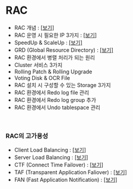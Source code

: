 # RAC

- RAC 개념 : [[보기]](https://rebel-lord-f41.notion.site/RAC-e6488e6f56ac48379cedbb1a20de225b?pvs=4)
- RAC 운영 시 필요한 IP 3가지 : [[보기]](https://rebel-lord-f41.notion.site/RAC-IP-3-d0a3d8b0bf574f189d787e081b856b89?pvs=4)
- SpeedUp & ScaleUp : [[보기]](https://rebel-lord-f41.notion.site/SpeedUp-ScaleUp-9e1b25d82c804c449033d74aaca5670e?pvs=4)
- GRD (Global Resource Directory) : [[보기]](https://rebel-lord-f41.notion.site/GRD-Global-Resource-Directory-117ce5a63cb2460aa02b65a863ef302a?pvs=4)
- RAC 환경에서 병렬 처리가 되는 원리
- Cluster 서비스 3가지
- Rolling Patch & Rolling Upgrade
- Voting Disk & OCR File
- RAC 설치 시 구성할 수 있는 Storage 3가지
- RAC 환경에서 Redo log file 관리
- RAC 환경에서 Redo log group 추가
- RAC 환경에서 Undo tablespace 관리

<br>

### RAC의 고가용성
- Client Load Balancing : [[보기]](https://rebel-lord-f41.notion.site/Client-Load-Balancing-8b52c32be96548cb8dbf8dcf3afc39c2?pvs=4)
- Server Load Balancing : [[보기]](https://rebel-lord-f41.notion.site/Server-Load-Balancing-5ac1ac20dffb410e8c7f83ca385f243a?pvs=4)
- CTF (Connect Time Failover) : [[보기]](https://rebel-lord-f41.notion.site/CTF-Connect-Time-Failover-686ee00ab80748c18c4f4a3d7e60f17a?pvs=4)
- TAF (Transparent Application Faliover) : [[보기]](https://rebel-lord-f41.notion.site/TAF-Transparent-Application-Faliover-d3b12b8cf053433188114eecaa680687?pvs=4)
- FAN (Fast Application Notification) : [[보기]](https://rebel-lord-f41.notion.site/FAN-Fast-Application-Notification-f78f8499307b4d8d92f016106b27020c?pvs=4)
